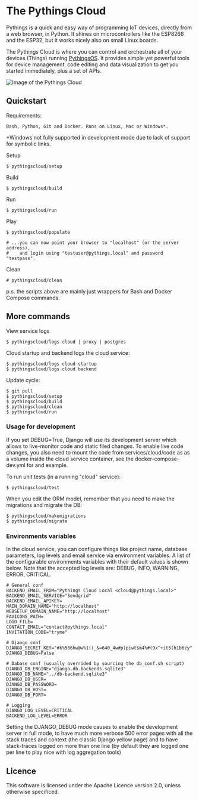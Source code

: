 

# The Pythings Cloud


Pythings is a quick and easy way of programming IoT devices, directly from a web browser, in Python. It shines on microcontrollers like the ESP8266 and the ESP32, but it works nicely also on small Linux boards.

The Pythings Cloud is where you can control and orchestrate all of your devices (Things) running [PythingsOS](https://github.com/pythings/PythingsOS). It provides simple yet powerful tools for device management, code editing and data visualization to get you started immediately, plus a set of APIs.

![Image of the Pythings Cloud](https://pythings.io/static/img/custom/PythingsScreenshot.png)

## Quickstart

Requirements:
    
    Bash, Python, Git and Docker. Runs on Linux, Mac or Windows*.

*Windows not fully supported in development mode due to lack of support for symbolic links.

Setup

	$ pythingscloud/setup

Build

    $ pythingscloud/build

Run

	$ pythingscloud/run		

Play

	$ pythingscloud/populate
	
    # ...you can now point your browser to "localhost" (or the server address),
    #    and login using "testuser@pythings.local" and password "testpass".

Clean

	# pythingscloud/clean
	
p.s. the scripts above are mainly just wrappers for Bash and Docker Compose commands.


## More commands


View service logs

    $ pythingscloud/logs cloud | proxy | postgres

Cloud startup and backend logs the cloud service:
    
    $ pythingscloud/logs cloud startup
    $ pythingscloud/logs cloud backend


Update cycle:

    $ git pull
    $ pythingscloud/setup
    $ pythingscloud/build
    $ pythingscloud/clean
    $ pythingscloud/run


### Usage for development

If you set DEBUG=True, Django will use its development server which allows to live-monitor code and static filed changes. To enable live code changes, you also need to mount the code from services/cloud/code as as a volume inside the cloud service container, see the docker-compose-dev.yml for and example.

To run unit tests (in a running "cloud" service):

    $ pythingscloud/test


When you edit the ORM model, remember that you need to make the migrations and migrate the DB:

    $ pythingscloud/makemigrations
    $ pythingscloud/migrate
    


### Environments variables

In the cloud service, you can configure things like project name, database parameters, log levels and email service via environment variables. A list of the configurable environments variables with their default values is shown below. Note that the accepted log levels are: DEBUG, INFO, WARNING, ERROR, CRITICAL.


    # General conf
    BACKEND_EMAIL_FROM="Pythings Cloud Local <cloud@pythings.local>"
    BACKEND_EMAIL_SERVICE="Sendgrid"
    BACKEND_EMAIL_APIKEY=
    MAIN_DOMAIN_NAME="http://localhost"
    WEBSETUP_DOMAIN_NAME="http://localhost"
    FAVICONS_PATH=
    LOGO_FILE=
    CONTACT_EMAIL="contact@pythings.local"
    INVITATION_CODE="tryme"
    
    # Django conf
    DJANGO_SECRET_KEY="#k%566hw@w%1((_&=640_4w#p)piwt$m4%#(9x^+it5(h1b6zy"
    DJANGO_DEBUG=False

    # Dabase conf (usually overrided by sourcing the db_conf.sh script)
    DJANGO_DB_ENGINE="django.db.backends.sqlite3"
    DJANGO_DB_NAME="../db-backend.sqlite3"
    DJANGO_DB_USER=
    DJANGO_DB_PASSWORD=
    DJANGO_DB_HOST=
    DJANGO_DB_PORT=

    # Logging
    DJANGO_LOG_LEVEL=CRITICAL
    BACKEND_LOG_LEVEL=ERROR
	
	

Setting the DJANGO_DEBUG mode causes to enable the development server in full mode, to have much more verbose 500 error pages with all the stack traces and context (the classic Django yellow page) and to have stack-traces logged on more than one line (by default they are logged one per line to play nice with log aggregation tools)



## Licence


This software is licensed under the Apache Licence version 2.0, unless otherwise specificed.










